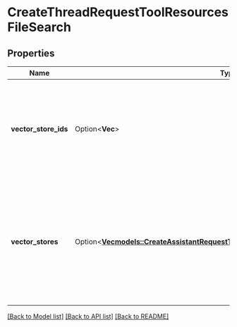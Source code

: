 # CreateThreadRequestToolResourcesFileSearch

## Properties

Name | Type | Description | Notes
------------ | ------------- | ------------- | -------------
**vector_store_ids** | Option<**Vec<String>**> | The [vector store](https://platform.openai.com/docs/api-reference/vector-stores/object) attached to this thread. There can be a maximum of 1 vector store attached to the thread.  | [optional]
**vector_stores** | Option<[**Vec<models::CreateAssistantRequestToolResourcesFileSearchVectorStoresInner>**](CreateAssistantRequest_tool_resources_file_search_vector_stores_inner.md)> | A helper to create a [vector store](https://platform.openai.com/docs/api-reference/vector-stores/object) with file_ids and attach it to this thread. There can be a maximum of 1 vector store attached to the thread.  | [optional]

[[Back to Model list]](../README.md#documentation-for-models) [[Back to API list]](../README.md#documentation-for-api-endpoints) [[Back to README]](../README.md)


